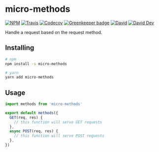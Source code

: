 # micro-methods

[![NPM](https://img.shields.io/npm/v/micro-methods.svg)](https://www.npmjs.com/package/micro-methods)
[![Travis](https://img.shields.io/travis/call-a3/micro-methods.svg)](https://travis-ci.com/call-a3/micro-methods)
[![Codecov](https://img.shields.io/codecov/c/github/call-a3/micro-methods.svg)](https://codecov.io/gh/call-a3/micro-methods)
[![Greenkeeper badge](https://badges.greenkeeper.io/call-a3/micro-methods.svg)](https://greenkeeper.io/)
[![David](https://img.shields.io/david/call-a3/micro-methods.svg)](https://david-dm.org/call-a3/micro-methods)
[![David Dev](https://img.shields.io/david/dev/call-a3/micro-methods.svg)](https://david-dm.org/call-a3/micro-methods?type=dev)

Handle a request based on the request method.

## Installing

```bash
# npm
npm install -s micro-methods

# yarn
yarn add micro-methods
```

## Usage

```js
import methods from 'micro-methods'

export default methods({
  GET(req, res) {
    // this function will serve GET requests
  },
  async POST(req, res) {
    // this function will serve POST requests
  },
})
```
